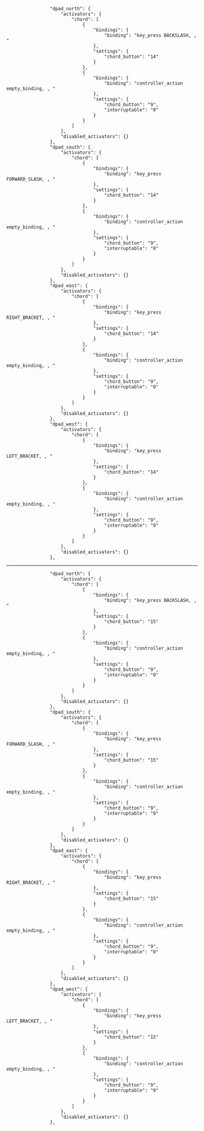 					"dpad_north": {
						"activators": {
							"chord": [
								{
									"bindings": {
										"binding": "key_press BACKSLASH, , "
									},
									"settings": {
										"chord_button": "14"
									}
								},
								{
									"bindings": {
										"binding": "controller_action empty_binding, , "
									},
									"settings": {
										"chord_button": "9",
										"interruptable": "0"
									}
								}
							]
						},
						"disabled_activators": {}
					},
					"dpad_south": {
						"activators": {
							"chord": [
								{
									"bindings": {
										"binding": "key_press FORWARD_SLASH, , "
									},
									"settings": {
										"chord_button": "14"
									}
								},
								{
									"bindings": {
										"binding": "controller_action empty_binding, , "
									},
									"settings": {
										"chord_button": "9",
										"interruptable": "0"
									}
								}
							]
						},
						"disabled_activators": {}
					},
					"dpad_east": {
						"activators": {
							"chord": [
								{
									"bindings": {
										"binding": "key_press RIGHT_BRACKET, , "
									},
									"settings": {
										"chord_button": "14"
									}
								},
								{
									"bindings": {
										"binding": "controller_action empty_binding, , "
									},
									"settings": {
										"chord_button": "9",
										"interruptable": "0"
									}
								}
							]
						},
						"disabled_activators": {}
					},
					"dpad_west": {
						"activators": {
							"chord": [
								{
									"bindings": {
										"binding": "key_press LEFT_BRACKET, , "
									},
									"settings": {
										"chord_button": "14"
									}
								},
								{
									"bindings": {
										"binding": "controller_action empty_binding, , "
									},
									"settings": {
										"chord_button": "9",
										"interruptable": "0"
									}
								}
							]
						},
						"disabled_activators": {}
					},

---------------------------------------------------------------------------------------------------------

					"dpad_north": {
						"activators": {
							"chord": [
								{
									"bindings": {
										"binding": "key_press BACKSLASH, , "
									},
									"settings": {
										"chord_button": "15"
									}
								},
								{
									"bindings": {
										"binding": "controller_action empty_binding, , "
									},
									"settings": {
										"chord_button": "9",
										"interruptable": "0"
									}
								}
							]
						},
						"disabled_activators": {}
					},
					"dpad_south": {
						"activators": {
							"chord": [
								{
									"bindings": {
										"binding": "key_press FORWARD_SLASH, , "
									},
									"settings": {
										"chord_button": "15"
									}
								},
								{
									"bindings": {
										"binding": "controller_action empty_binding, , "
									},
									"settings": {
										"chord_button": "9",
										"interruptable": "0"
									}
								}
							]
						},
						"disabled_activators": {}
					},
					"dpad_east": {
						"activators": {
							"chord": [
								{
									"bindings": {
										"binding": "key_press RIGHT_BRACKET, , "
									},
									"settings": {
										"chord_button": "15"
									}
								},
								{
									"bindings": {
										"binding": "controller_action empty_binding, , "
									},
									"settings": {
										"chord_button": "9",
										"interruptable": "0"
									}
								}
							]
						},
						"disabled_activators": {}
					},
					"dpad_west": {
						"activators": {
							"chord": [
								{
									"bindings": {
										"binding": "key_press LEFT_BRACKET, , "
									},
									"settings": {
										"chord_button": "15"
									}
								},
								{
									"bindings": {
										"binding": "controller_action empty_binding, , "
									},
									"settings": {
										"chord_button": "9",
										"interruptable": "0"
									}
								}
							]
						},
						"disabled_activators": {}
					},
